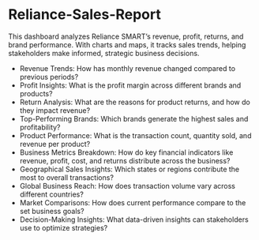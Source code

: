 # Reliance-Sales-Report
This dashboard analyzes Reliance SMART’s revenue, profit, returns, and brand performance. With charts and maps, it tracks sales trends, helping stakeholders make informed, strategic business decisions. 
- Revenue Trends: How has monthly revenue changed compared to previous periods?
- Profit Insights: What is the profit margin across different brands and products?
- Return Analysis: What are the reasons for product returns, and how do they impact revenue?
- Top-Performing Brands: Which brands generate the highest sales and profitability?
- Product Performance: What is the transaction count, quantity sold, and revenue per product?
- Business Metrics Breakdown: How do key financial indicators like revenue, profit, cost, and returns distribute across the business?
- Geographical Sales Insights: Which states or regions contribute the most to overall transactions?
- Global Business Reach: How does transaction volume vary across different countries?
- Market Comparisons: How does current performance compare to the set business goals?
- Decision-Making Insights: What data-driven insights can stakeholders use to optimize strategies?
